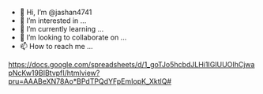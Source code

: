 - 👋 Hi, I’m @jashan4741
- 👀 I’m interested in ...
- 🌱 I’m currently learning ...
- 💞️ I’m looking to collaborate on ...
- 📫 How to reach me ...

<!---
jashan4741/jashan4741 is a ✨ special ✨ repository because its `README.md` (this file) appears on your GitHub profile.
You can click the Preview link to take a look at your changes.
--->
https://docs.google.com/spreadsheets/d/1_goTJo5hcbdJLHi1IGIUUOIhCjwapNcKw19BIBtvpfI/htmlview?pru=AAABeXN78Ao*BPdTPQdYFpEmIopK_XktlQ#
